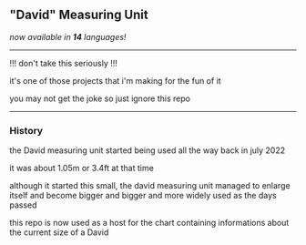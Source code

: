 ## **"David" Measuring Unit**
*now available in **14** languages!*

---
!!! don't take this seriously !!!

it's one of those projects that i'm making for the fun of it

you may not get the joke so just ignore this repo

---
### **History**
the David measuring unit started being used all the way back in july 2022

it was about 1.05m or 3.4ft at that time

although it started this small, the david measuring unit managed to enlarge itself and become bigger and bigger and more widely used as the days passed

this repo is now used as a host for the chart containing informations about the current size of a David